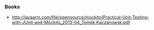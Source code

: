 ### Books
* http://javaarm.com/file/opensource/mockito/Practical-Unit-Testing-with-JUnit-and-Mockito_2013-04_Tomek.Kaczanowsk.pdf

